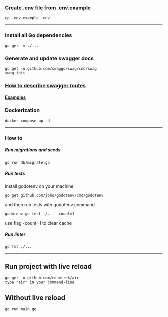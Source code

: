 ### Create .env file from .env.example
```
cp .env.example .env
```
___
### Install all Go dependencies
```
go get -v ./...
```
### Generate and update swagger docs
```
go get -u github.com/swaggo/swag/cmd/swag
swag init
```
### [How to describe swagger routes](https://github.com/swaggo/swag/blob/master/README.md)
#### [Examples](https://github.com/swaggo/swag/blob/master/example/celler/controller/examples.go)
### Dockerization
```
docker-compose up -d
```
___
### How to 
##### Run migrations and seeds
```
go run db/migrate.go
```
##### Run tests 
install godotenv on your machine
```
go get github.com/joho/godotenv/cmd/godotenv
```
and then run tests with godotenv command
```
godotenv go test ./... -count=1
```
use flag -count=1 to clear cache
##### Run linter
```
go fmt ./...
```
___
## Run project with live reload 
```
go get -u github.com/cosmtrek/air
type "air" in your command-line
``` 
## Without live reload
```
go run main.go
```
